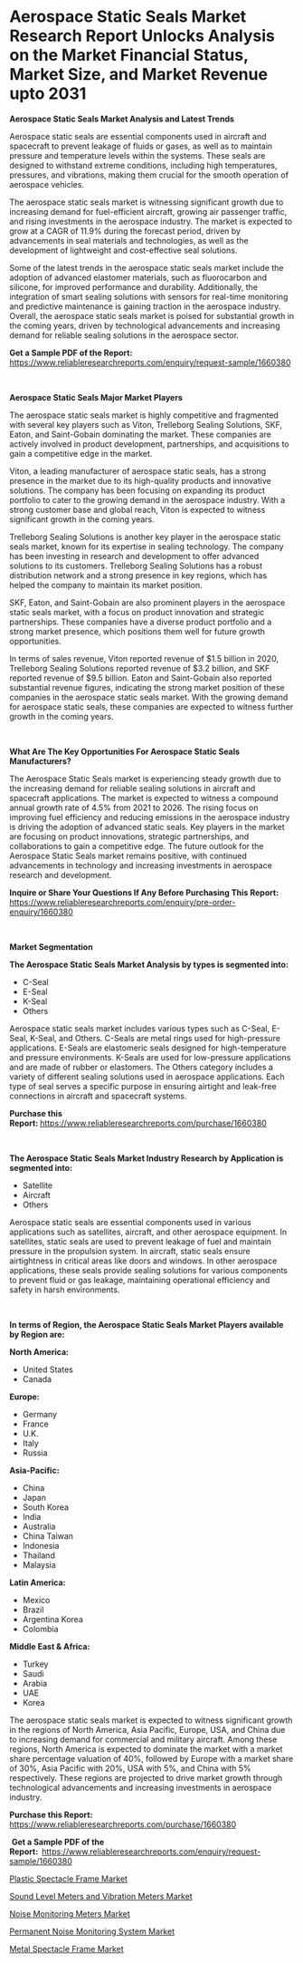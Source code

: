 <p><h1>Aerospace Static Seals Market Research Report Unlocks Analysis on the Market Financial Status, Market Size, and Market Revenue upto 2031</h1></p><p><strong>Aerospace Static Seals Market Analysis and Latest Trends</strong></p>
<p><p>Aerospace static seals are essential components used in aircraft and spacecraft to prevent leakage of fluids or gases, as well as to maintain pressure and temperature levels within the systems. These seals are designed to withstand extreme conditions, including high temperatures, pressures, and vibrations, making them crucial for the smooth operation of aerospace vehicles.</p><p>The aerospace static seals market is witnessing significant growth due to increasing demand for fuel-efficient aircraft, growing air passenger traffic, and rising investments in the aerospace industry. The market is expected to grow at a CAGR of 11.9% during the forecast period, driven by advancements in seal materials and technologies, as well as the development of lightweight and cost-effective seal solutions.</p><p>Some of the latest trends in the aerospace static seals market include the adoption of advanced elastomer materials, such as fluorocarbon and silicone, for improved performance and durability. Additionally, the integration of smart sealing solutions with sensors for real-time monitoring and predictive maintenance is gaining traction in the aerospace industry. Overall, the aerospace static seals market is poised for substantial growth in the coming years, driven by technological advancements and increasing demand for reliable sealing solutions in the aerospace sector.</p></p>
<p><strong>Get a Sample PDF of the Report:&nbsp;</strong> <a href="https://www.reliableresearchreports.com/enquiry/request-sample/1660380">https://www.reliableresearchreports.com/enquiry/request-sample/1660380</a></p>
<p>&nbsp;</p>
<p><strong>Aerospace Static Seals Major Market Players</strong></p>
<p><p>The aerospace static seals market is highly competitive and fragmented with several key players such as Viton, Trelleborg Sealing Solutions, SKF, Eaton, and Saint-Gobain dominating the market. These companies are actively involved in product development, partnerships, and acquisitions to gain a competitive edge in the market.</p><p>Viton, a leading manufacturer of aerospace static seals, has a strong presence in the market due to its high-quality products and innovative solutions. The company has been focusing on expanding its product portfolio to cater to the growing demand in the aerospace industry. With a strong customer base and global reach, Viton is expected to witness significant growth in the coming years.</p><p>Trelleborg Sealing Solutions is another key player in the aerospace static seals market, known for its expertise in sealing technology. The company has been investing in research and development to offer advanced solutions to its customers. Trelleborg Sealing Solutions has a robust distribution network and a strong presence in key regions, which has helped the company to maintain its market position.</p><p>SKF, Eaton, and Saint-Gobain are also prominent players in the aerospace static seals market, with a focus on product innovation and strategic partnerships. These companies have a diverse product portfolio and a strong market presence, which positions them well for future growth opportunities.</p><p>In terms of sales revenue, Viton reported revenue of $1.5 billion in 2020, Trelleborg Sealing Solutions reported revenue of $3.2 billion, and SKF reported revenue of $9.5 billion. Eaton and Saint-Gobain also reported substantial revenue figures, indicating the strong market position of these companies in the aerospace static seals market. With the growing demand for aerospace static seals, these companies are expected to witness further growth in the coming years.</p></p>
<p>&nbsp;</p>
<p><strong>What Are The Key Opportunities For Aerospace Static Seals Manufacturers?</strong></p>
<p><p>The Aerospace Static Seals market is experiencing steady growth due to the increasing demand for reliable sealing solutions in aircraft and spacecraft applications. The market is expected to witness a compound annual growth rate of 4.5% from 2021 to 2026. The rising focus on improving fuel efficiency and reducing emissions in the aerospace industry is driving the adoption of advanced static seals. Key players in the market are focusing on product innovations, strategic partnerships, and collaborations to gain a competitive edge. The future outlook for the Aerospace Static Seals market remains positive, with continued advancements in technology and increasing investments in aerospace research and development.</p></p>
<p><strong>Inquire or Share Your Questions If Any Before Purchasing This Report:</strong> <a href="https://www.reliableresearchreports.com/enquiry/pre-order-enquiry/1660380">https://www.reliableresearchreports.com/enquiry/pre-order-enquiry/1660380</a></p>
<p>&nbsp;</p>
<p><strong>Market Segmentation</strong></p>
<p><strong>The Aerospace Static Seals Market Analysis by types is segmented into:</strong></p>
<p><ul><li>C-Seal</li><li>E-Seal</li><li>K-Seal</li><li>Others</li></ul></p>
<p><p>Aerospace static seals market includes various types such as C-Seal, E-Seal, K-Seal, and Others. C-Seals are metal rings used for high-pressure applications. E-Seals are elastomeric seals designed for high-temperature and pressure environments. K-Seals are used for low-pressure applications and are made of rubber or elastomers. The Others category includes a variety of different sealing solutions used in aerospace applications. Each type of seal serves a specific purpose in ensuring airtight and leak-free connections in aircraft and spacecraft systems.</p></p>
<p><strong>Purchase this Report:&nbsp;</strong><a href="https://www.reliableresearchreports.com/purchase/1660380">https://www.reliableresearchreports.com/purchase/1660380</a></p>
<p>&nbsp;</p>
<p><strong>The Aerospace Static Seals Market Industry Research by Application is segmented into:</strong></p>
<p><ul><li>Satellite</li><li>Aircraft</li><li>Others</li></ul></p>
<p><p>Aerospace static seals are essential components used in various applications such as satellites, aircraft, and other aerospace equipment. In satellites, static seals are used to prevent leakage of fuel and maintain pressure in the propulsion system. In aircraft, static seals ensure airtightness in critical areas like doors and windows. In other aerospace applications, these seals provide sealing solutions for various components to prevent fluid or gas leakage, maintaining operational efficiency and safety in harsh environments.</p></p>
<p>&nbsp;</p>
<p><strong>In terms of Region, the Aerospace Static Seals Market Players available by Region are:</strong></p>
<p>
    <p> <strong> North America: </strong>
        <ul>
            <li>United States</li>
            <li>Canada</li>
        </ul>
        </p> 
    <p> <strong> Europe: </strong>
        <ul>
            <li>Germany</li>
            <li>France</li>
            <li>U.K.</li>
            <li>Italy</li>
            <li>Russia</li>
        </ul>
        </p> 
    <p> <strong> Asia-Pacific: </strong>
        <ul>
            <li>China</li>
            <li>Japan</li>
            <li>South Korea</li>
            <li>India</li>
            <li>Australia</li>
            <li>China Taiwan</li>
            <li>Indonesia</li>
            <li>Thailand</li>
            <li>Malaysia</li>
        </ul>
        </p> 
    <p> <strong> Latin America: </strong>
        <ul>
            <li>Mexico</li>
            <li>Brazil</li>
            <li>Argentina Korea</li>
            <li>Colombia</li>
        </ul>
        </p> 
    <p> <strong> Middle East & Africa: </strong>
        <ul>
            <li>Turkey</li>
            <li>Saudi</li>
            <li>Arabia</li>
            <li>UAE</li>
            <li>Korea</li>
        </ul>
    </p>
    </p>
<p><p>The aerospace static seals market is expected to witness significant growth in the regions of North America, Asia Pacific, Europe, USA, and China due to increasing demand for commercial and military aircraft. Among these regions, North America is expected to dominate the market with a market share percentage valuation of 40%, followed by Europe with a market share of 30%, Asia Pacific with 20%, USA with 5%, and China with 5% respectively. These regions are projected to drive market growth through technological advancements and increasing investments in aerospace industry.</p></p>
<p><strong>Purchase this Report: </strong><a href="https://www.reliableresearchreports.com/purchase/1660380">https://www.reliableresearchreports.com/purchase/1660380</a></p>
<p>&nbsp;<strong>Get a Sample PDF of the Report:&nbsp;&nbsp;</strong><a href="https://www.reliableresearchreports.com/enquiry/request-sample/1660380">https://www.reliableresearchreports.com/enquiry/request-sample/1660380</a></p>
<p><strong></strong></p>
<p><p><a href="https://view.publitas.com/reportprime-1/insights-into-plastic-spectacle-frame-market-size-analysing-market-share-trends-and-growth-from-2024-to-2031/">Plastic Spectacle Frame Market</a></p><p><a href="https://acidic-farm-354.notion.site/Global-Sound-Level-Meters-and-Vibration-Meters-Market-by-Types-Applications-and-Major-Players-wit-1152303178494ab4b94d833c597e23b5">Sound Level Meters and Vibration Meters Market</a></p><p><a href="https://glittery-fuchsia-86a.notion.site/Noise-Monitoring-Meters-Market-Research-Report-Provides-Critical-Insights-that-can-help-Shape-Busine-f44b36b698364fffa7c9d2d7835de017">Noise Monitoring Meters Market</a></p><p><a href="https://acidic-farm-354.notion.site/Permanent-Noise-Monitoring-System-Market-Analysis-and-Market-Size-Global-Industry-Overview-Market--9fc36d36283242cda2aceebb2d5daeb8">Permanent Noise Monitoring System Market</a></p><p><a href="https://view.publitas.com/reportprime-1/metal-spectacle-frame-market-dynamics-2024-2031-also-about-its-market-trends-projections-and-opportunities/">Metal Spectacle Frame Market</a></p></p>